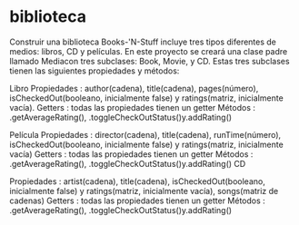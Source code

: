 # biblioteca
Construir una biblioteca
Books-'N-Stuff incluye tres tipos diferentes de medios: libros, CD y películas. En este proyecto se creará una clase padre llamado Mediacon tres subclases: Book, Movie, y CD. Estas tres subclases tienen las siguientes propiedades y métodos:

Libro
Propiedades : author(cadena), title(cadena), pages(número), isCheckedOut(booleano, inicialmente false) y ratings(matriz, inicialmente vacía).
Getters : todas las propiedades tienen un getter
Métodos : .getAverageRating(), .toggleCheckOutStatus()y.addRating()


Película
Propiedades : director(cadena), title(cadena), runTime(número), isCheckedOut(booleano, inicialmente false) y ratings(matriz, inicialmente vacía)
Getters : todas las propiedades tienen un getter
Métodos : .getAverageRating(), .toggleCheckOutStatus()y.addRating()
CD


Propiedades : artist(cadena), title(cadena), isCheckedOut(booleano, inicialmente false) y ratings(matriz, inicialmente vacía), songs(matriz de cadenas)
Getters : todas las propiedades tienen un getter
Métodos : .getAverageRating(), .toggleCheckOutStatus()y.addRating()
